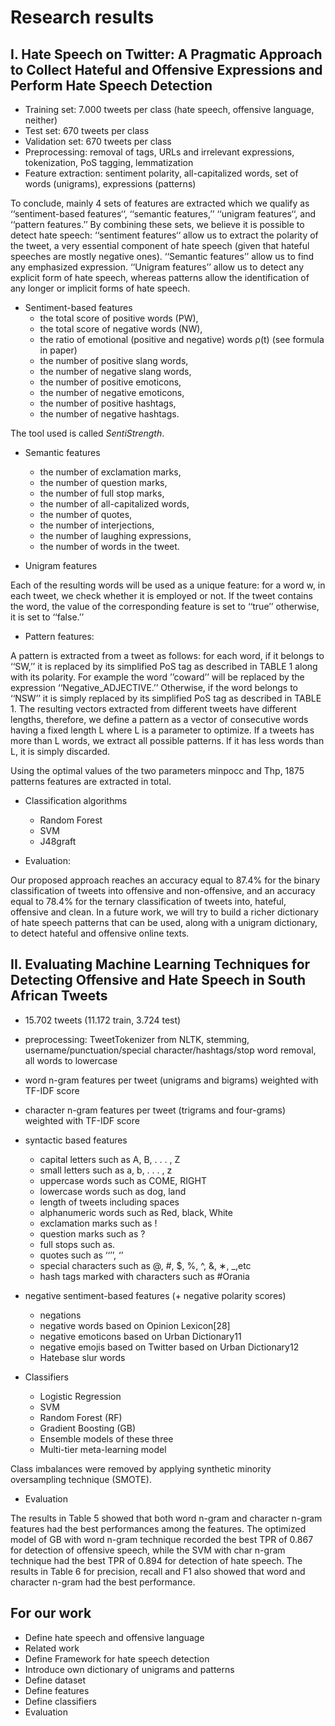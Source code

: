 # Research results

## I. Hate Speech on Twitter: A Pragmatic Approach to Collect Hateful and Offensive Expressions and Perform Hate Speech Detection

- Training set: 7.000 tweets per class (hate speech, offensive language, neither)
- Test set: 670 tweets per class
- Validation set: 670 tweets per class
- Preprocessing: removal of tags, URLs and irrelevant expressions, tokenization, PoS tagging, lemmatization
- Feature extraction: sentiment polarity, all-capitalized words, set of words (unigrams), expressions (patterns)

To conclude, mainly 4 sets of features are extracted which
we qualify as ‘‘sentiment-based features‘‘, ‘‘semantic features,’’ ‘‘unigram features‘‘, and ‘‘pattern features.’’ By combining these sets, we believe it is possible to detect hate
speech: ‘‘sentiment features‘‘ allow us to extract the polarity
of the tweet, a very essential component of hate speech (given
that hateful speeches are mostly negative ones). ‘‘Semantic features’’ allow us to find any emphasized expression.
‘‘Unigram features’’ allow us to detect any explicit form of
hate speech, whereas patterns allow the identification of any
longer or implicit forms of hate speech.

- Sentiment-based features
  - the total score of positive words (PW),
  - the total score of negative words (NW),
  - the ratio of emotional (positive and negative) words ρ(t) (see formula in paper)
  - the number of positive slang words,
  - the number of negative slang words,
  - the number of positive emoticons,
  - the number of negative emoticons,
  - the number of positive hashtags,
  - the number of negative hashtags.
    
The tool used is called _SentiStrength_.

- Semantic features
  - the number of exclamation marks,
  - the number of question marks,
  - the number of full stop marks,
  - the number of all-capitalized words,
  - the number of quotes,
  - the number of interjections,
  - the number of laughing expressions,
  - the number of words in the tweet.
    
- Unigram features

Each of the resulting words will be used as a unique feature: for a word w, in each tweet, we check whether it is 
employed or not. If the tweet contains the word, the value of the corresponding feature is set to ‘‘true’’ otherwise, it 
is set to ‘‘false.’’

- Pattern features:

A pattern is extracted from a tweet as follows: for each word, if it belongs to ‘‘SW,’’ it is replaced by its simplified
PoS tag as described in TABLE 1 along with its polarity. For example the word ’’coward’’ will be replaced by the
expression ‘‘Negative_ADJECTIVE.’’ Otherwise, if the word belongs to ‘‘NSW’’ it is simply replaced by its simplified PoS
tag as described in TABLE 1. The resulting vectors extracted from different tweets have different lengths, therefore, we 
define a pattern as a vector of consecutive words having a fixed length L where L is a parameter to optimize. If a 
tweets has more than L words, we extract all possible patterns. If it has less words than L, it is simply discarded.

Using the optimal values of the two parameters minpocc and Thp, 1875 patterns features are extracted in total.

- Classification algorithms
  - Random Forest
  - SVM
  - J48graft
    
- Evaluation:

Our proposed approach reaches an accuracy equal to 87.4% for the binary classification of tweets into offensive and 
non-offensive, and an accuracy equal to 78.4% for the ternary classification of tweets into, hateful, offensive and clean.
In a future work, we will try to build a richer dictionary of hate speech patterns that can be used, along with a 
unigram dictionary, to detect hateful and offensive online texts.

## II. Evaluating Machine Learning Techniques for Detecting Offensive and Hate Speech in South African Tweets

- 15.702 tweets (11.172 train, 3.724 test)
- preprocessing: TweetTokenizer from NLTK, stemming, username/punctuation/special character/hashtags/stop word removal, 
all words to lowercase
  
- word n-gram features per tweet (unigrams and bigrams) weighted with TF-IDF score
- character n-gram features per tweet (trigrams and four-grams) weighted with TF-IDF score
- syntactic based features
  - capital letters such as A, B, . . . , Z
  - small letters such as a, b, . . . , z
  - uppercase words such as COME, RIGHT
  - lowercase words such as dog, land
  - length of tweets including spaces
  - alphanumeric words such as Red, black, White
  - exclamation marks such as !
  - question marks such as ?
  - full stops such as.
  - quotes such as ‘‘’’, ‘’
  - special characters such as @, #, $, %, ^, &, ∗, _,etc
  - hash tags marked with characters such as #Orania
- negative sentiment-based features (+ negative polarity scores)
  - negations
  - negative words based on Opinion Lexicon[28]
  - negative emoticons based on Urban Dictionary11
  - negative emojis based on Twitter based on Urban Dictionary12
  - Hatebase slur words
    
- Classifiers
  - Logistic Regression
  - SVM
  - Random Forest (RF)
  - Gradient Boosting (GB)
  - Ensemble models of these three
  - Multi-tier meta-learning model

Class imbalances were removed by applying synthetic minority oversampling technique (SMOTE).
 
- Evaluation

The results in Table 5 showed that both word n-gram and character n-gram features had the best performances among the 
features. The optimized model of GB with word n-gram technique recorded the best TPR of 0.867 for detection of offensive 
speech, while the SVM with char n-gram technique had the best TPR of 0.894 for detection of hate speech. The results in 
Table 6 for precision, recall and F1 also showed that word and character n-gram had the best performance.

## For our work

- Define hate speech and offensive language
- Related work
- Define Framework for hate speech detection
- Introduce own dictionary of unigrams and patterns
- Define dataset
- Define features
- Define classifiers
- Evaluation
